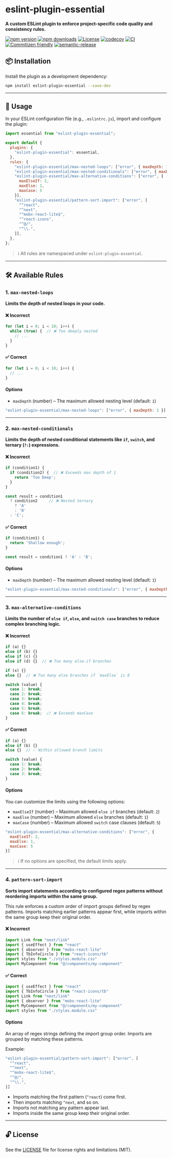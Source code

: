 # eslint-plugin-essential

**A custom ESLint plugin to enforce project-specific code quality and consistency rules.**

[![npm version](https://img.shields.io/npm/v/eslint-plugin-essential.svg)](https://npmjs.com/package/eslint-plugin-essential)
[![npm downloads](https://img.shields.io/npm/dt/eslint-plugin-essential.svg)](https://npmjs.com/package/eslint-plugin-essential)
[![License](https://img.shields.io/github/license/rizqyfahmi/eslint-plugin-essential.svg)](https://github.com/rizqyfahmi/eslint-plugin-essential/blob/master/LICENSE)
[![codecov](https://codecov.io/gh/rizqyfahmi/eslint-plugin-essential/branch/master/graph/badge.svg)](https://codecov.io/gh/rizqyfahmi/eslint-plugin-essential)
[![CI](https://github.com/rizqyfahmi/eslint-plugin-essential/actions/workflows/ci.yaml/badge.svg)](https://github.com/rizqyfahmi/eslint-plugin-essential/actions/workflows/ci.yaml)
[![Commitizen friendly](https://img.shields.io/badge/commitizen-friendly-brightgreen.svg)](http://commitizen.github.io/cz-cli/)
[![semantic-release](https://img.shields.io/badge/%20%20%F0%9F%93%A6%F0%9F%9A%80-semantic--release-e10079.svg)](https://github.com/semantic-release/semantic-release)

## 📦 Installation

Install the plugin as a development dependency:

```bash
npm install eslint-plugin-essential --save-dev
````

---

## 🚀 Usage

In your ESLint configuration file (e.g., `.eslintrc.js`), import and configure the plugin:

```js
import essential from "eslint-plugin-essential";

export default {
  plugins: {
    "eslint-plugin-essential": essential,
  },
  rules: {
    "eslint-plugin-essential/max-nested-loops": ["error", { maxDepth: 1 }],
    "eslint-plugin-essential/max-nested-conditionals": ["error", { maxDepth: 1 }],
    "eslint-plugin-essential/max-alternative-conditions": ["error", {
      maxElseIf: 2,
      maxElse: 1,
      maxCase: 5
    }],
    "eslint-plugin-essential/pattern-sort-import": ["error", [
      "^react",
      "^next",
      "^mobx-react-lite$",
      "^react-icons",
      "^@/",
      "^\\.",
    ]],
  },
};
```

> ℹ️ All rules are namespaced under `eslint-plugin-essential`.

---

## 🛠️ Available Rules

### 1. `max-nested-loops`

**Limits the depth of nested loops in your code.**

#### ❌ Incorrect

```js
for (let i = 0; i < 10; i++) {
  while (true) {  // ❌ Too deeply nested
    // ...
  }
}
```

#### ✅ Correct

```js
for (let i = 0; i < 10; i++) {
  // ...
}
```

#### Options

* `maxDepth` (number) – The maximum allowed nesting level (default: `1`)

```js
"eslint-plugin-essential/max-nested-loops": ["error", { maxDepth: 1 }]
```

---

### 2. `max-nested-conditionals`

**Limits the depth of nested conditional statements like `if`, `switch`, and ternary (`?:`) expressions.**

#### ❌ Incorrect

```js
if (condition1) {
  if (condition2) {  // ❌ Exceeds max depth of 1
    return 'Too Deep';
  }
}
```

```js
const result = condition1
  ? condition2     // ❌ Nested ternary
    ? 'A'
    : 'B'
  : 'C';
```

#### ✅ Correct

```js
if (condition1) {
  return 'Shallow enough';
}
```

```js
const result = condition1 ? 'A' : 'B';
```

#### Options

* `maxDepth` (number) – The maximum allowed nesting level (default: `1`)

```js
"eslint-plugin-essential/max-nested-conditionals": ["error", { maxDepth: 1 }]
```

---

### 3. `max-alternative-conditions`

**Limits the number of `else if`, `else`, and `switch case` branches to reduce complex branching logic.**

#### ❌ Incorrect

```js
if (a) {}
else if (b) {}
else if (c) {}
else if (d) {}  // ❌ Too many else-if branches
```

```js
if (x) {}
else {}  // ❌ Too many else branches if `maxElse` is 0
```

```js
switch (value) {
  case 1: break;
  case 2: break;
  case 3: break;
  case 4: break;
  case 5: break;
  case 6: break;  // ❌ Exceeds maxCase
}
```

#### ✅ Correct

```js
if (a) {}
else if (b) {}
else {}  // ✅ Within allowed branch limits
```

```js
switch (value) {
  case 1: break;
  case 2: break;
  case 3: break;
}
```

#### Options

You can customize the limits using the following options:

* `maxElseIf` (number) – Maximum allowed `else if` branches (default: `2`)
* `maxElse` (number) – Maximum allowed `else` branches (default: `1`)
* `maxCase` (number) – Maximum allowed `switch` case clauses (default: `5`)

```js
"eslint-plugin-essential/max-alternative-conditions": ["error", {
  maxElseIf: 2,
  maxElse: 1,
  maxCase: 5
}]
```

> ℹ️ If no options are specified, the default limits apply.

---

### 4. `pattern-sort-import`

**Sorts import statements according to configured regex patterns without reordering imports within the same group.**

This rule enforces a custom order of import groups defined by regex patterns. Imports matching earlier patterns appear first, while imports within the same group keep their original order.

#### ❌ Incorrect

```ts
import Link from "next/link"
import { useEffect } from "react"
import { observer } from "mobx-react-lite"
import { TbInfoCircle } from "react-icons/tb"
import styles from "./styles.module.css"
import MyComponent from "@/components/my-component"
```

#### ✅ Correct

```ts
import { useEffect } from "react"
import { TbInfoCircle } from "react-icons/tb"
import Link from "next/link"
import { observer } from "mobx-react-lite"
import MyComponent from "@/components/my-component"
import styles from "./styles.module.css"
```

#### Options

An array of regex strings defining the import group order. Imports are grouped by matching these patterns.

Example:

```js
"eslint-plugin-essential/pattern-sort-import": ["error", [
  "^react",
  "^next",
  "^mobx-react-lite$",
  "^@/",
  "^\\.",
]]
```

* Imports matching the first pattern (`^react`) come first.
* Then imports matching `^next`, and so on.
* Imports not matching any pattern appear last.
* Imports inside the same group keep their original order.

---

## 🔓 License

See the [LICENSE](https://github.com/rizqyfahmi/eslint-plugin-essential/blob/master/LICENSE) file for license rights and limitations (MIT).